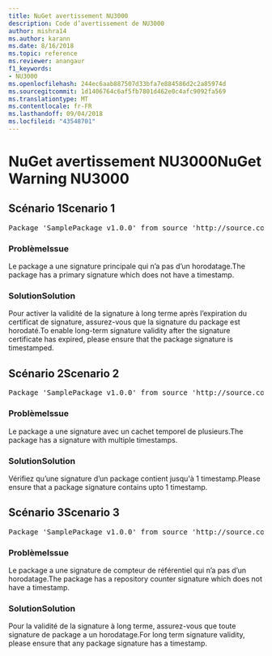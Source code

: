 ```yaml
---
title: NuGet avertissement NU3000
description: Code d’avertissement de NU3000
author: mishra14
ms.author: karann
ms.date: 8/16/2018
ms.topic: reference
ms.reviewer: anangaur
f1_keywords:
- NU3000
ms.openlocfilehash: 244ec6aab887507d33bfa7e884586d2c2a85974d
ms.sourcegitcommit: 1d1406764c6af5fb7801d462e0c4afc9092fa569
ms.translationtype: MT
ms.contentlocale: fr-FR
ms.lasthandoff: 09/04/2018
ms.locfileid: "43548701"
---
```

# <a name="nuget-warning-nu3000"></a><span data-ttu-id="9ac84-103">NuGet avertissement NU3000</span><span class="sxs-lookup"><span data-stu-id="9ac84-103">NuGet Warning NU3000</span></span>

## <a name="scenario-1"></a><span data-ttu-id="9ac84-104">Scénario 1</span><span class="sxs-lookup"><span data-stu-id="9ac84-104">Scenario 1</span></span>

<pre>Package 'SamplePackage v1.0.0' from source 'http://source.com/index.json': The primary signature does not have a timestamp.</pre>

### <a name="issue"></a><span data-ttu-id="9ac84-105">Problème</span><span class="sxs-lookup"><span data-stu-id="9ac84-105">Issue</span></span>

<span data-ttu-id="9ac84-106">Le package a une signature principale qui n’a pas d’un horodatage.</span><span class="sxs-lookup"><span data-stu-id="9ac84-106">The package has a primary signature which does not have a timestamp.</span></span>


### <a name="solution"></a><span data-ttu-id="9ac84-107">Solution</span><span class="sxs-lookup"><span data-stu-id="9ac84-107">Solution</span></span>

<span data-ttu-id="9ac84-108">Pour activer la validité de la signature à long terme après l’expiration du certificat de signature, assurez-vous que la signature du package est horodaté.</span><span class="sxs-lookup"><span data-stu-id="9ac84-108">To enable long-term signature validity after the signature certificate has expired, please ensure that the package signature is timestamped.</span></span>



## <a name="scenario-2"></a><span data-ttu-id="9ac84-109">Scénario 2</span><span class="sxs-lookup"><span data-stu-id="9ac84-109">Scenario 2</span></span>

<pre>Package 'SamplePackage v1.0.0' from source 'http://source.com/index.json': Multiple timestamps are not accepted.</pre>

### <a name="issue"></a><span data-ttu-id="9ac84-110">Problème</span><span class="sxs-lookup"><span data-stu-id="9ac84-110">Issue</span></span>

<span data-ttu-id="9ac84-111">Le package a une signature avec un cachet temporel de plusieurs.</span><span class="sxs-lookup"><span data-stu-id="9ac84-111">The package has a signature with multiple timestamps.</span></span>


### <a name="solution"></a><span data-ttu-id="9ac84-112">Solution</span><span class="sxs-lookup"><span data-stu-id="9ac84-112">Solution</span></span>

<span data-ttu-id="9ac84-113">Vérifiez qu’une signature d’un package contient jusqu'à 1 timestamp.</span><span class="sxs-lookup"><span data-stu-id="9ac84-113">Please ensure that a package signature contains upto 1 timestamp.</span></span>



## <a name="scenario-3"></a><span data-ttu-id="9ac84-114">Scénario 3</span><span class="sxs-lookup"><span data-stu-id="9ac84-114">Scenario 3</span></span>

<pre>Package 'SamplePackage v1.0.0' from source 'http://source.com/index.json': The repository countersignature does not have a timestamp.</pre>

### <a name="issue"></a><span data-ttu-id="9ac84-115">Problème</span><span class="sxs-lookup"><span data-stu-id="9ac84-115">Issue</span></span>

<span data-ttu-id="9ac84-116">Le package a une signature de compteur de référentiel qui n’a pas d’un horodatage.</span><span class="sxs-lookup"><span data-stu-id="9ac84-116">The package has a repository counter signature which does not have a timestamp.</span></span>


### <a name="solution"></a><span data-ttu-id="9ac84-117">Solution</span><span class="sxs-lookup"><span data-stu-id="9ac84-117">Solution</span></span>

<span data-ttu-id="9ac84-118">Pour la validité de la signature à long terme, assurez-vous que toute signature de package a un horodatage.</span><span class="sxs-lookup"><span data-stu-id="9ac84-118">For long term signature validity, please ensure that any package signature has a timestamp.</span></span>


